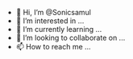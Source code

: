 - 👋 Hi, I’m @Sonicsamul
- 👀 I’m interested in ...
- 🌱 I’m currently learning ...
- 💞️ I’m looking to collaborate on ...
- 📫 How to reach me ...

<!---
Sonicsamul/Sonicsamul is a ✨ special ✨ repository because its `README.md` (this file) appears on your GitHub profile.
You can click the Preview link to take a look at your changes.
--->
